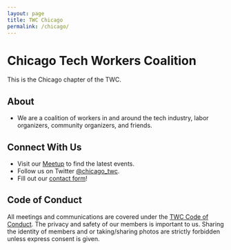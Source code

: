 ```yaml
---
layout: page
title: TWC Chicago
permalink: /chicago/
---
```

<style>h1, .main-wrapper h2, h3 {text-align: left; font-weight: bold;}</style>
# Chicago Tech Workers Coalition
This is the Chicago chapter of the TWC.

## About
- We are a coalition of workers in and around the tech industry, labor organizers, community organizers, and friends.

## Connect With Us
- Visit our [Meetup](https://www.meetup.com/ChicagoTWC) to find the latest events.
- Follow us on Twitter [@chicago_twc](https://twitter.com/chicago_twc).
- Fill out our [contact form](https://airtable.com/shriirvnyTJvPOrzt)!

## Code of Conduct
All meetings and communications are covered under the [TWC Code of Conduct](https://techworkerscoalition.org/community-guide/). The privacy and safety of our members is important to us. Sharing the identity of members and or taking/sharing photos are strictly forbidden unless express consent is given.
